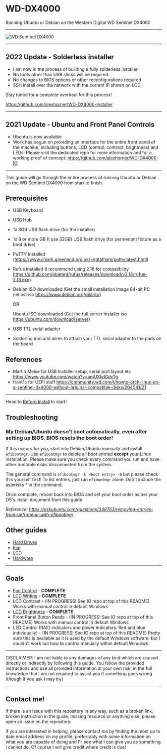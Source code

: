 # WD-DX4000
Running Ubuntu or Debian on the Western Digital WD Sentinel DX4000

---

![WD Sentinel DX4000](./img/wdnas.jpg?raw=true)

---

## 2022 Update - Solderless installer
- I am now in the process of building a fully solderless installer
- No tools other than USB sticks will be required
- No changes to BIOS options or other reconfigurations required
- SSH install over the network with the current IP shown on LCD

Stay tuned for a complete overhaul for this process!

https://github.com/alexhorner/WD-DX4000-Installer

---

## 2021 Update - Ubuntu and Front Panel Controls
- Ubuntu is now available
- Work has begun on providing an interface for the entire front panel of the machine, including buttons, LCD (control, contract, brightness) and LEDs. Please visit the dedicated repo for more information and for a working proof of concept: https://github.com/alexhorner/WD-DX4000-IO

---

This guide will go through the entire process of running Ubuntu or Debian on the WD Sentinel DX4000 from start to finish.

## Prerequisites
- USB Keyboard
- USB Hub
- 1x 8GB USB flash drive (for the installer)
- 1x 8 or more GB (I use 32GB) USB flash drive (for permenant fixture as a boot drive)
- PuTTY installed (https://www.chiark.greenend.org.uk/~sgtatham/putty/latest.html)
- Rufus installed (I recommend using 2.18 for compatibility https://github.com/pbatard/rufus/releases/download/v2.18/rufus-2.18.exe)
- Debian ISO downloaded (Get the small installation image 64-bit PC netinst iso https://www.debian.org/distrib/)
  
  OR

  Ubuntu ISO downloaded (Get the full server installer iso https://ubuntu.com/download/server)
- USB TTL serial adapter
- Soldering iron and wires to attach your TTL serial adapter to the pads on the board

## References
- Martin Meise for USB Installer setup, serial port layout etc https://www.youtube.com/watch?v=amUXkdGdcTg
- frant1c for UEFI stuff https://community.wd.com/t/howto-arch-linux-on-a-sentinel-dx4000-without-original-compatible-disks/204041/21

---

Head to [Before Install](BeforeInstall.md) to start!

## Troubleshooting
### My Debian/Ubuntu doesn't boot automatically, even after setting up BIOS. BIOS resets the boot order!
If this occurs for you, start into Debian/Ubuntu manually and install `efibootmgr`. Use `efibootmgr` to delete all boot entried **except** your Linux installation. Please make sure you check every command you run and have other bootable disks disconnected from the system.

The general command is `efibootmgr -b <boot entry> -B` but please check this yourself first! To list entries, just run `efibootmgr` alone. Don't include the asterisks * in the command.

Once complete, reboot back into BIOS and set your boot order as per your OS's install document from this guide.

_Reference: https://askubuntu.com/questions/348763/removing-entries-from-uefi-menu-with-efibootmgr_

## Other guides
- [Hard Drives](Disks.md)
- [Fan](Superio.md)
- [LCD](LCD.md)
- [Hardware](Hardware.md)

---

## Goals
- [Fan Control](Superio.md) - **COMPLETE**
- [LCD Writing](LCD.md) - **COMPLETE**
- LCD Contrast - (IN PROGRESS! See IO repo at top of this README) Works with manual control in default Windows
- [LCD Brightness](LCD.md) - **COMPLETE**
- Front Panel Button Reads - (IN PROGRESS! See IO repo at top of this README) Works with manual control in default Windows
- LED Control (RAID indicators and power indicators. Red and blue individually) - (IN PROGRESS! See IO repo at top of this README)  Pretty sure this is available as it is used by the default Windows software, but I couldn't work out how to control manually within default Windows

---

DISCLAIMER: I am not liable to any damages of any kind which are caused directly or indirectly by following this guide. You follow the provided instructions and use all provided information at your own risk, in the full knowledge that I am not required to assist you if something goes wrong (though if you ask I may try)

---

## Contact me!

If there is an issue with this repository in any way, such as a broken link, broken instruction in the guide, missing resource or anything else, please open an issue on the repository.

If you are interested in helping, please contact me by finding the most up to date email address on my profile, preferrably with some information on what you are capable of doing and I'll see what I can give you as something I cannot do. Of course I will give credit where credit is due!

